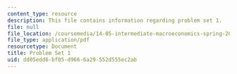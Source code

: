 ```yaml
---
content_type: resource
description: This file contains information regarding problem set 1.
file: null
file_location: /coursemedia/14-05-intermediate-macroeconomics-spring-2013/dd05edd6bf05d9666a29552d555ec2ab_MIT14_05S13_Pset1.pdf
file_type: application/pdf
resourcetype: Document
title: Problem Set 1
uid: dd05edd6-bf05-d966-6a29-552d555ec2ab
---
```

